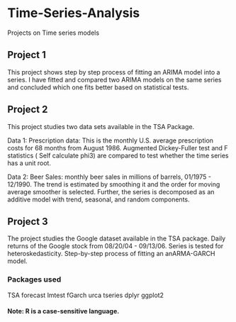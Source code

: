 # Time-Series-Analysis
Projects on Time series models

## Project 1
This project shows step by step process of fitting an ARIMA model into a series. 
I have fitted and compared two ARIMA models on the same series and concluded which one fits better based on statistical tests.

## Project 2
This project studies two data sets available in the TSA Package. 

Data 1: Prescription data: This is the monthly U.S. average prescription costs for 68 months from August 1986.
Augmented Dickey-Fuller test and F statistics ( Self calculate phi3) are compared to test whether the time series has a unit root.

Data 2: Beer Sales: monthly beer sales in millions of barrels, 01/1975 - 12/1990.
The trend is estimated by smoothing it and the order for moving average smoother is selected. Further, the series is decomposed as an additive model with trend, seasonal, and random components.

## Project 3
The project studies the Google dataset available in the TSA package. Daily returns of the Google stock from 08/20/04 - 09/13/06.
Series is tested for heteroskedasticity. Step-by-step process of fitting an anARMA-GARCH model.

### Packages used
TSA
forecast
lmtest
fGarch
urca
tseries
dplyr
ggplot2

#### Note: R is a case-sensitive language.

